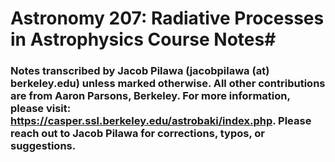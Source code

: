# **Astronomy 207: Radiative Processes in Astrophysics Course Notes**#

### Notes transcribed by Jacob Pilawa (jacobpilawa (at) berkeley.edu) unless marked otherwise. All other contributions are from Aaron Parsons, Berkeley. For more information, please visit: https://casper.ssl.berkeley.edu/astrobaki/index.php. Please reach out to Jacob Pilawa for corrections, typos, or suggestions. 
